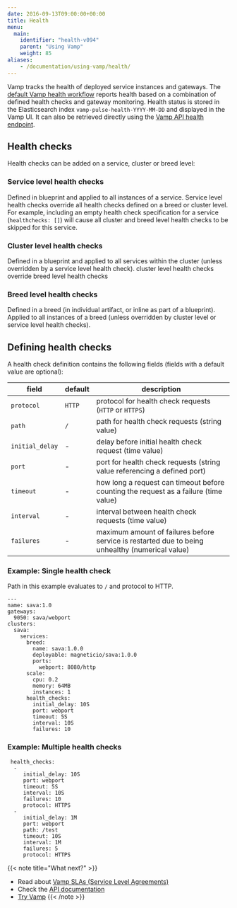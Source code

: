 ```yaml
---
date: 2016-09-13T09:00:00+00:00
title: Health
menu:
  main:
    identifier: "health-v094"
    parent: "Using Vamp"
    weight: 85
aliases:
    - /documentation/using-vamp/health/
---
```


Vamp tracks the health of deployed service instances and gateways. The [default Vamp health workflow](/documentation/using-vamp/v0.9.4/workflows/) reports health based on a combination of defined health checks and gateway monitoring. Health status is stored in the Elasticsearch index `vamp-pulse-health-YYYY-MM-DD` and displayed in the Vamp UI. It can also be retrieved directly using the [Vamp API health endpoint](/documentation/api/v0.9.4/api-health/).

## Health checks

Health checks can be added on a service, cluster or breed level:

### Service level health checks
Defined in blueprint and applied to all instances of a service. Service level health checks override all health checks defined on a breed or cluster level. For example, including an empty health check specification for a service  (`healthchecks: []`) will cause all cluster and breed level health checks to be skipped for this service.

### Cluster level health checks
Defined in a blueprint and applied to all services within the cluster (unless overridden by a service level health check). cluster level health checks override breed level health checks 

### Breed level health checks
Defined in a breed (in individual artifact, or inline as part of a blueprint). Applied to all instances of a breed (unless overridden by cluster level  or service level health checks).

## Defining health checks
 
A health check definition contains the following fields (fields with a default value are optional):

field  |  default   |   description
----|----|----
`protocol`  |  `HTTP`  |  protocol for health check requests (`HTTP` or `HTTPS`)
`path`  |  `/`   |  path for health check requests (string value)
`initial_delay`  |  - |  delay before initial health check request (time value)
`port`   |  -  |  port for health check requests (string value referencing a defined port)
`timeout`   |  -  |   how long a request can timeout before counting the request as a failure (time value)
`interval`   |  -  |   interval between health check requests (time value)
`failures`    |  -  |   maximum amount of failures before service is restarted due to being unhealthy (numerical value)

### Example: Single health check
Path in this example evaluates to `/` and protocol to HTTP.

```
---
name: sava:1.0
gateways:
  9050: sava/webport
clusters:
  sava:
    services:
      breed:
        name: sava:1.0.0
        deployable: magneticio/sava:1.0.0
        ports:
          webport: 8080/http
      scale:
        cpu: 0.2
        memory: 64MB
        instances: 1
      health_checks:
        initial_delay: 10S
        port: webport
        timeout: 5S
        interval: 10S
        failures: 10
```
### Example: Multiple health checks

```
 health_checks:
  -
     initial_delay: 10S
     port: webport
     timeout: 5S
     interval: 10S
     failures: 10
     protocol: HTTPS
  -
     initial_delay: 1M
     port: webport
     path: /test
     timeout: 10S
     interval: 1M
     failures: 5
     protocol: HTTPS 
```

{{< note title="What next?" >}}
* Read about [Vamp SLAs (Service Level Agreements)](/documentation/using-vamp/v0.9.4/sla/)
* Check the [API documentation](/documentation/api/v0.9.4/api-reference)
* [Try Vamp](/documentation/installation/hello-world)
{{< /note >}}
